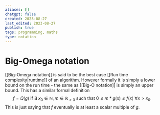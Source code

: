 ```yaml
---
aliases: []
chatgpt: false
created: 2023-08-27
last_edited: 2023-08-27
publish: true
tags: programming, maths
type: notation
---
```

# Big-Omega notation

[[Big-Omega notation]] is said to be the best case [[Run time complexity|runtime]] of an algorithm. However formally it is simply a lower bound on the run time - the same as [[Big-O notation]] is simply an upper bound. This has a similar formal definition
$$ f = \Omega(g) \mbox{ if } \exists \ x_0 \in \mathbb{N}, m \in \mathbb{R}_{>0} \mbox{ such that } 0 \leq m \ast g(x) \leq f(x) \ \forall x > x_0.$$
This is just saying that $f$ eventually is at least a scalar multiple of $g$.
